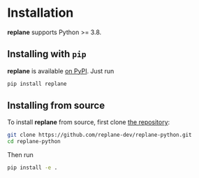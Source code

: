 Installation
============

**replane** supports Python >= 3.8.

## Installing with `pip`

**replane** is available [on PyPI](https://pypi.org/project/replane/). Just run

```bash
pip install replane
```

## Installing from source

To install **replane** from source, first clone [the repository](https://github.com/replane-dev/replane-python):

```bash
git clone https://github.com/replane-dev/replane-python.git
cd replane-python
```

Then run

```bash
pip install -e .
```
